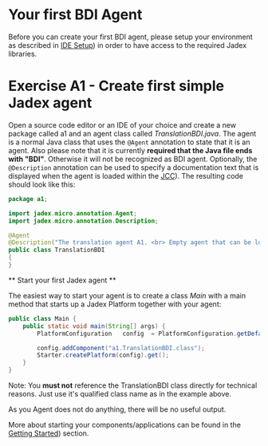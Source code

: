 # Your first BDI Agent

Before you can create your first BDI agent, please setup your environment as described in [IDE Setup](../../getting-started/getting-started.md#ide-setup)) in order to have access to the required Jadex libraries.

# Exercise A1 - Create first simple Jadex agent

Open a source code editor or an IDE of your choice and create a new package called a1 and an agent class called *TranslationBDI.java*.
The agent is a normal Java class that uses the ```@Agent``` annotation to state that it is an agent.
Also please note that it is currently **required that the Java file ends with "BDI"**.
Otherwise it will not be recognized as BDI agent.
Optionally, the ```@Description``` annotation can be used to specify a documentation text that is displayed when the agent is loaded within the [JCC](../../tools/01%20Introduction.md)).
The resulting code should look like this:

```java
package a1;

import jadex.micro.annotation.Agent;
import jadex.micro.annotation.Description;

@Agent
@Description("The translation agent A1. <br> Empty agent that can be loaded and started.")
public class TranslationBDI
{
}
```

** Start your first Jadex agent **

The easiest way to start your agent is to create a class *Main* with a main method that starts up a Jadex Platform together with your agent:

```java
public class Main {
    public static void main(String[] args) {
        PlatformConfiguration   config  = PlatformConfiguration.getDefaultNoGui();

        config.addComponent("a1.TranslationBDI.class");
        Starter.createPlatform(config).get();
    }
}
```

Note: You **must not** reference the TranslationBDI class directly for technical reasons. Just use it's qualified class name as in the example above.

As you Agent does not do anything, there will be no useful output.

More about starting your components/applications can be found in the [Getting Started](../../getting-started/getting-started.md#starting-your-applications)) section.
